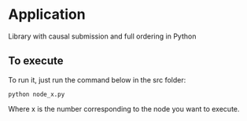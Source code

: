 # Application
Library with causal submission and full ordering in Python

## To execute
To run it, just run the command below in the src folder:
```
python node_x.py
```
Where x is the number corresponding to the node you want to execute.